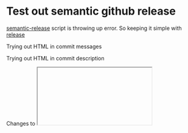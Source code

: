 # Test out semantic github release


[semantic-release](https://github.com/semantic-release/semantic-release) script is throwing up error. So keeping it simple with [release](https://github.com/zeit/release)

Trying out HTML in commit messages

Trying out HTML in commit description

Changes to <iframe>

Test out my PR which escapes HTML in commit messages

 Fix double escaping HTML! OK! OK!

 Checking out value for flag
